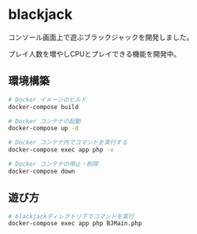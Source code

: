 # blackjack

コンソール画面上で遊ぶブラックジャックを開発しました。

プレイ人数を増やしCPUとプレイできる機能を開発中。

## 環境構築

```bash
# Docker イメージのビルド
docker-compose build

# Docker コンテナの起動
docker-compose up -d

# Docker コンテナ内でコマンドを実行する
docker-compose exec app php -v

# Docker コンテナの停止・削除
docker-compose down
```

## 遊び方

```bash
# blackjackディレクトリ下でコマンドを実行
docker-compose exec app php BJMain.php
```
